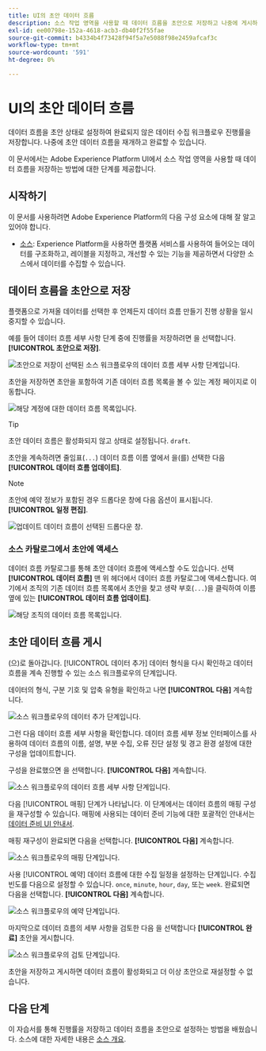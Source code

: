 ```yaml
---
title: UI의 초안 데이터 흐름
description: 소스 작업 영역을 사용할 때 데이터 흐름을 초안으로 저장하고 나중에 게시하는 방법에 대해 알아봅니다.
exl-id: ee00798e-152a-4618-acb3-db40f2f55fae
source-git-commit: b4334b4f73428f94f5a7e5088f98e2459afcaf3c
workflow-type: tm+mt
source-wordcount: '591'
ht-degree: 0%

---
```


# UI의 초안 데이터 흐름

데이터 흐름을 초안 상태로 설정하여 완료되지 않은 데이터 수집 워크플로우 진행률을 저장합니다. 나중에 초안 데이터 흐름을 재개하고 완료할 수 있습니다.

이 문서에서는 Adobe Experience Platform UI에서 소스 작업 영역을 사용할 때 데이터 흐름을 저장하는 방법에 대한 단계를 제공합니다.

## 시작하기

이 문서를 사용하려면 Adobe Experience Platform의 다음 구성 요소에 대해 잘 알고 있어야 합니다.

* [소스](../../home.md): Experience Platform을 사용하면 플랫폼 서비스를 사용하여 들어오는 데이터를 구조화하고, 레이블을 지정하고, 개선할 수 있는 기능을 제공하면서 다양한 소스에서 데이터를 수집할 수 있습니다.

## 데이터 흐름을 초안으로 저장

플랫폼으로 가져올 데이터를 선택한 후 언제든지 데이터 흐름 만들기 진행 상황을 일시 중지할 수 있습니다.

예를 들어 데이터 흐름 세부 사항 단계 중에 진행률을 저장하려면 을 선택합니다. **[!UICONTROL 초안으로 저장]**.

![초안으로 저장이 선택된 소스 워크플로우의 데이터 흐름 세부 사항 단계입니다.](../../images/tutorials/draft/save-as-draft.png)

초안을 저장하면 초안을 포함하여 기존 데이터 흐름 목록을 볼 수 있는 계정 페이지로 이동합니다.

![해당 계정에 대한 데이터 흐름 목록입니다.](../../images/tutorials/draft/draft-dataflow.png)

>[!TIP]
>
>초안 데이터 흐름은 활성화되지 않고 상태로 설정됩니다. `draft`.

초안을 계속하려면 줄임표(`...`) 데이터 흐름 이름 옆에서 을(를) 선택한 다음 **[!UICONTROL 데이터 흐름 업데이트]**.

>[!NOTE]
>
>초안에 예약 정보가 포함된 경우 드롭다운 창에 다음 옵션이 표시됩니다. **[!UICONTROL 일정 편집]**.

![업데이트 데이터 흐름이 선택된 드롭다운 창.](../../images/tutorials/draft/update-dataflow.png)

### 소스 카탈로그에서 초안에 액세스

데이터 흐름 카탈로그를 통해 초안 데이터 흐름에 액세스할 수도 있습니다. 선택 **[!UICONTROL 데이터 흐름]** 맨 위 헤더에서 데이터 흐름 카탈로그에 액세스합니다. 여기에서 조직의 기존 데이터 흐름 목록에서 초안을 찾고 생략 부호(`...`)을 클릭하여 이름 옆에 있는 **[!UICONTROL 데이터 흐름 업데이트]**.

![해당 조직의 데이터 흐름 목록입니다.](../../images/tutorials/draft/catalog-access.png)

## 초안 데이터 흐름 게시

(으)로 돌아갑니다. [!UICONTROL 데이터 추가] 데이터 형식을 다시 확인하고 데이터 흐름을 계속 진행할 수 있는 소스 워크플로우의 단계입니다.

데이터의 형식, 구분 기호 및 압축 유형을 확인하고 나면 **[!UICONTROL 다음]** 계속합니다.

![소스 워크플로우의 데이터 추가 단계입니다.](../../images/tutorials/draft/select-data.png)

그런 다음 데이터 흐름 세부 사항을 확인합니다. 데이터 흐름 세부 정보 인터페이스를 사용하여 데이터 흐름의 이름, 설명, 부분 수집, 오류 진단 설정 및 경고 환경 설정에 대한 구성을 업데이트합니다.

구성을 완료했으면 을 선택합니다. **[!UICONTROL 다음]** 계속합니다.

![소스 워크플로우의 데이터 흐름 세부 사항 단계입니다.](../../images/tutorials/draft/dataflow-detail.png)

다음 [!UICONTROL 매핑] 단계가 나타납니다. 이 단계에서는 데이터 흐름의 매핑 구성을 재구성할 수 있습니다. 매핑에 사용되는 데이터 준비 기능에 대한 포괄적인 안내서는 [데이터 준비 UI 안내서](../../../data-prep/ui/mapping.md).

매핑 재구성이 완료되면 다음을 선택합니다. **[!UICONTROL 다음]** 계속합니다.

![소스 워크플로우의 매핑 단계입니다.](../../images/tutorials/draft/mapping.png)

사용 [!UICONTROL 예약] 데이터 흐름에 대한 수집 일정을 설정하는 단계입니다. 수집 빈도를 다음으로 설정할 수 있습니다. `once`, `minute`, `hour`, `day`, 또는 `week`. 완료되면 다음을 선택합니다. **[!UICONTROL 다음]** 계속합니다.

![소스 워크플로우의 예약 단계입니다.](../../images/tutorials/draft/scheduling.png)

마지막으로 데이터 흐름의 세부 사항을 검토한 다음 을 선택합니다 **[!UICONTROL 완료]** 초안을 게시합니다.

![소스 워크플로우의 검토 단계입니다.](../../images/tutorials/draft/review.png)

초안을 저장하고 게시하면 데이터 흐름이 활성화되고 더 이상 초안으로 재설정할 수 없습니다.

## 다음 단계

이 자습서를 통해 진행률을 저장하고 데이터 흐름을 초안으로 설정하는 방법을 배웠습니다. 소스에 대한 자세한 내용은 [소스 개요](../../home.md).
